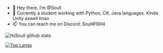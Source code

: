 - 👋 Hey there, I’m @Soull
- 👀 Currently a student working with Python, C#, Java languages. Kinda Unity aswell lmao
- 📫 You can reach me on Discord: Soull#1904

![ItsSoull github stats](https://github-readme-stats.vercel.app/api?username=ItsSoull&show_icons=true&theme=radical)

[![Top Langs](https://github-readme-stats.vercel.app/api/top-langs/?username=ItsSoull&layout=compact&theme=radical)](https://github.com/anuraghazra/github-readme-stats)
